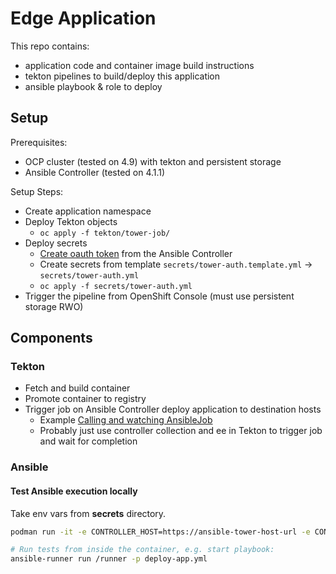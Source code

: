 # Edge Application

This repo contains:
- application code and container image build instructions
- tekton pipelines to build/deploy this application
- ansible playbook & role to deploy

## Setup

Prerequisites:
- OCP cluster (tested on 4.9) with tekton and persistent storage
- Ansible Controller (tested on 4.1.1)

Setup Steps:
- Create application namespace
- Deploy Tekton objects
  - `oc apply -f tekton/tower-job/`
- Deploy secrets
  - [Create oauth token](https://docs.ansible.com/automation-controller/4.1.0/html/userguide/applications_auth.html#ug-tokens-auth-create) from the Ansible Controller
  - Create secrets from template `secrets/tower-auth.template.yml` -> `secrets/tower-auth.yml`
  - `oc apply -f secrets/tower-auth.yml`
- Trigger the pipeline from OpenShift Console (must use persistent storage RWO)

## Components

### Tekton 

- Fetch and build container
- Promote container to registry
- Trigger job on Ansible Controller deploy application to destination hosts
  - Example [Calling and watching AnsibleJob](https://gitlab.com/redhat-cop/ansible-ssa/role-aap-operator/-/blob/main/tasks/aap-controller-job.yml)
  - Probably just use controller collection and ee in Tekton to trigger job and wait for completion


### Ansible



#### Test Ansible execution locally

Take env vars from **secrets** directory.

```bash
podman run -it -e CONTROLLER_HOST=https://ansible-tower-host-url -e CONTROLLER_OAUTH_TOKEN=ansible-tower-api-token registry.redhat.io/ansible-automation-platform-21/ee-supported-rhel8:latest bash

# Run tests from inside the container, e.g. start playbook:
ansible-runner run /runner -p deploy-app.yml
```


